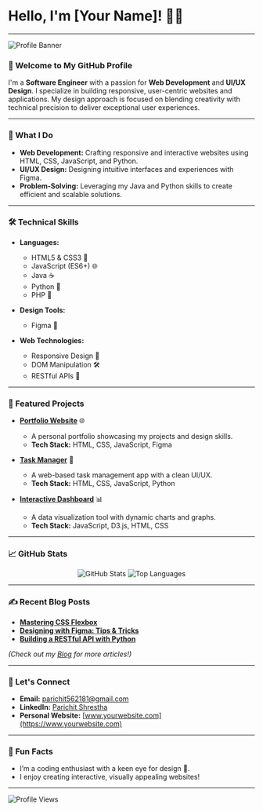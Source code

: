 # Hello, I'm [Your Name]! 👩‍💻

---

![Profile Banner](https://user-images.githubusercontent.com/Stha-Parichit/banner.jpg) <!-- Add a custom banner image or link -->

### 👋 Welcome to My GitHub Profile

I'm a **Software Engineer** with a passion for **Web Development** and **UI/UX Design**. I specialize in building responsive, user-centric websites and applications. My design approach is focused on blending creativity with technical precision to deliver exceptional user experiences.

---

### 🚀 What I Do

- **Web Development:** Crafting responsive and interactive websites using HTML, CSS, JavaScript, and Python.
- **UI/UX Design:** Designing intuitive interfaces and experiences with Figma.
- **Problem-Solving:** Leveraging my Java and Python skills to create efficient and scalable solutions.

---

### 🛠️ Technical Skills

- **Languages:** 
  - HTML5 & CSS3 🎨 
  - JavaScript (ES6+) 🌐 
  - Java ☕ 
  - Python 🐍
  - PHP 🐘

- **Design Tools:** 
  - Figma 🎨 

- **Web Technologies:** 
  - Responsive Design 📱 
  - DOM Manipulation 🛠️ 
  - RESTful APIs 🔗

---

### 🌟 Featured Projects

- **[Portfolio Website](https://github.com/Stha-Parichit/portfolio-website)** 🌐
  - A personal portfolio showcasing my projects and design skills.
  - **Tech Stack:** HTML, CSS, JavaScript, Figma
  
- **[Task Manager](https://github.com/Stha-Parichit/task-manager)** 📝
  - A web-based task management app with a clean UI/UX.
  - **Tech Stack:** HTML, CSS, JavaScript, Python

- **[Interactive Dashboard](https://github.com/Stha-Parichit/interactive-dashboard)** 📊
  - A data visualization tool with dynamic charts and graphs.
  - **Tech Stack:** JavaScript, D3.js, HTML, CSS

---

### 📈 GitHub Stats

<div align="center">
  <img src="https://github-readme-stats.vercel.app/api?username=Stha-Parichit&show_icons=true&theme=radical" alt="GitHub Stats" />
  <img src="https://github-readme-stats.vercel.app/api/top-langs/?username=Stha-Parichit&layout=compact&theme=radical" alt="Top Languages" />
</div>

---

### ✍️ Recent Blog Posts

- **[Mastering CSS Flexbox](https://medium.com/@Stha-Parichit/mastering-css-flexbox)**
- **[Designing with Figma: Tips & Tricks](https://medium.com/@Stha-Parichit/designing-with-figma-tips-tricks)**
- **[Building a RESTful API with Python](https://medium.com/@Stha-Parichit/building-a-restful-api-with-python)**

*(Check out my [Blog](https://medium.com/@your-username) for more articles!)*

---

### 🤝 Let's Connect

- **Email:** [parichit562181@gmail.com](mailto:parichit562181@gmail.com)
- **LinkedIn:** [Parichit Shrestha](https://linkedin.com/in/parichit-shrestha-1a571a31a)
- **Personal Website:** [www.yourwebsite.com](https://www.yourwebsite.com)

---

### 🎯 Fun Facts

- I’m a coding enthusiast with a keen eye for design 🎨.
- I enjoy creating interactive, visually appealing websites!

---

![Profile Views](https://komarev.com/ghpvc/?username=Stha-Parichit&color=brightgreen)
